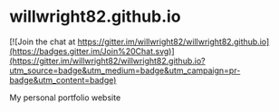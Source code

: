 willwright82.github.io
======================

[![Join the chat at https://gitter.im/willwright82/willwright82.github.io](https://badges.gitter.im/Join%20Chat.svg)](https://gitter.im/willwright82/willwright82.github.io?utm_source=badge&utm_medium=badge&utm_campaign=pr-badge&utm_content=badge)

My personal portfolio website
